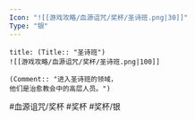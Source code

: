 ```yaml
---
Icon: "![[游戏攻略/血源诅咒/奖杯/圣诗班.png|30]]"
Type: "银"
---
```

```ad-common-silver-trophy
title: (Title:: "圣诗班")
![[游戏攻略/血源诅咒/奖杯/圣诗班.png|100]]

(Comment:: "进入圣诗班的领域，
他们是治愈教会中的高层人员。")
```

#血源诅咒/奖杯 #奖杯 #奖杯/银
